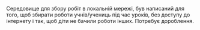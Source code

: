 Середовище для збору робіт в локальній мережі, був написаний для того, щоб збирати роботи учнів/учениць під час уроків, без доступу до інтернету і так, щоб діти не бачили роботи інших.
Потребує дороблення.
